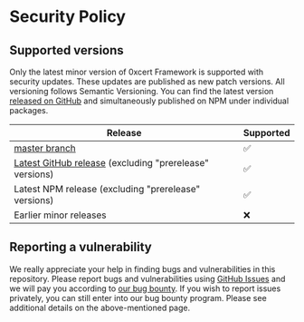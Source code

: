 # Security Policy

## Supported versions

Only the latest minor version of 0xcert Framework is supported with security updates. These updates are published as new patch versions. All versioning follows Semantic Versioning. You can find the latest version [released on GitHub](https://github.com/0xcert/framework/releases) and simultaneously published on NPM under individual packages.

| Release | Supported          |
| ------- | ------------------ |
| [master branch](https://github.com/0xcert/framework) | :white_check_mark: |
| [Latest GitHub release](https://github.com/0xcert/framework) (excluding "prerelease" versions) | :white_check_mark: |
| Latest NPM release (excluding "prerelease" versions) | :white_check_mark: |
| Earlier minor releases | :x:                |

## Reporting a vulnerability

We really appreciate your help in finding bugs and vulnerabilities in this repository. Please report bugs and vulnerabilities using [GitHub Issues](https://github.com/0xcert/framework/issues) and we will pay you according to [our bug bounty](BUG_BOUNTY.md). If you wish to report issues privately, you can still enter into our bug bounty program. Please see additional details on the above-mentioned page.
